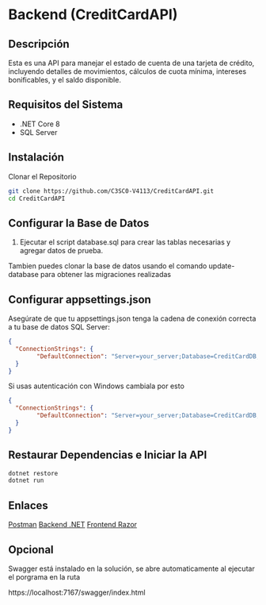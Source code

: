 # Backend (CreditCardAPI)
## Descripción
Esta es una API para manejar el estado de cuenta de una tarjeta de crédito, incluyendo detalles de movimientos, cálculos de cuota mínima, intereses bonificables, y el saldo disponible.

## Requisitos del Sistema
- .NET Core 8
- SQL Server

## Instalación
Clonar el Repositorio
```bash
git clone https://github.com/C3SC0-V4113/CreditCardAPI.git
cd CreditCardAPI
```

## Configurar la Base de Datos

1. Ejecutar el script database.sql para crear las tablas necesarias y agregar datos de prueba.

Tambien puedes clonar la base de datos usando el comando update-database para obtener las migraciones realizadas

## Configurar appsettings.json

Asegúrate de que tu appsettings.json tenga la cadena de conexión correcta a tu base de datos SQL Server:
```json
{
  "ConnectionStrings": {
    	"DefaultConnection": "Server=your_server;Database=CreditCardDB;User Id=your_user;Password=your_password;"
  }
}
```
Si usas autenticación con Windows cambiala por esto
```json
{
  "ConnectionStrings": {
    	"DefaultConnection": "Server=your_server;Database=CreditCardDB;Trusted_Connection=True;"
  }
}
```

## Restaurar Dependencias e Iniciar la API

```bash
dotnet restore
dotnet run
```

## Enlaces
[Postman](http://https://documenter.getpostman.com/view/24591531/2sA3kSo3ZB "Postman")
[Backend .NET](http://https://github.com/C3SC0-V4113/CreditCardAPI "Backend .NET")
[Frontend Razor](http://https://github.com/C3SC0-V4113/CreditCardWeb "Frontend Razor")

## Opcional
Swagger está instalado en la solución, se abre automaticamente al ejecutar el porgrama en la ruta

https://localhost:7167/swagger/index.html
